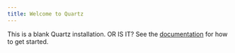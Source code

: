 ```yaml
---
title: Welcome to Quartz
---
```


This is a blank Quartz installation. OR IS IT?
See the [documentation](https://quartz.jzhao.xyz) for how to get started.
